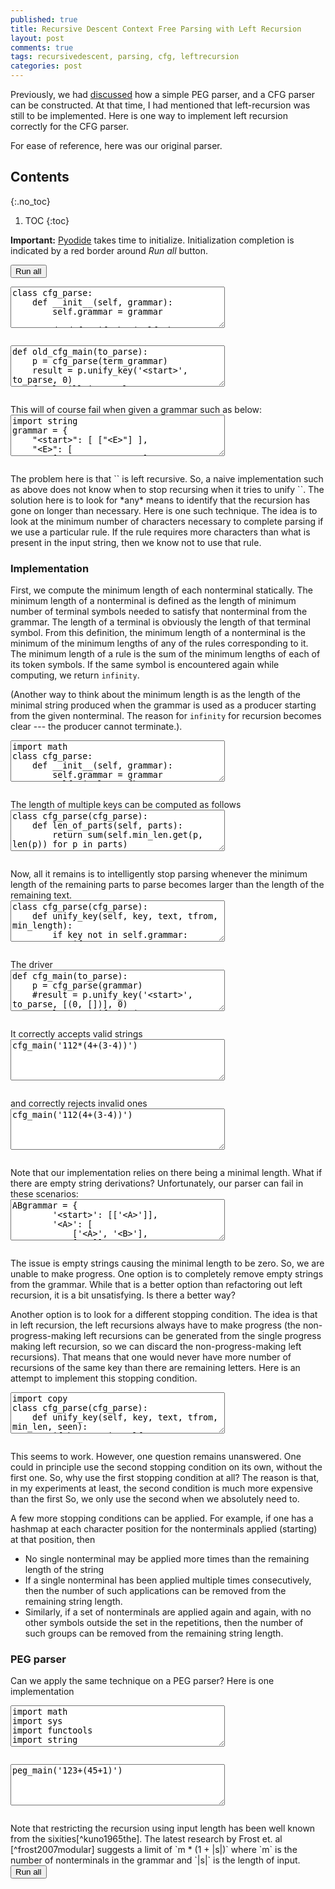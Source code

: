 ```yaml
---
published: true
title: Recursive Descent Context Free Parsing with Left Recursion
layout: post
comments: true
tags: recursivedescent, parsing, cfg, leftrecursion
categories: post
---
```


Previously, we had [discussed](/post/2018/09/06/peg-parsing/) how a simple PEG parser, and a CFG parser can be constructed. At that time, I had mentioned that left-recursion was still to be implemented. Here is one way to implement left recursion correctly for the CFG parser.

For ease of reference, here was our original parser.

## Contents
{:.no_toc}

1. TOC
{:toc}

<script src="/resources/pyodide/full/3.9/pyodide.js"></script>
<link rel="stylesheet" type="text/css" media="all" href="/resources/skulpt/css/codemirror.css">
<link rel="stylesheet" type="text/css" media="all" href="/resources/skulpt/css/solarized.css">
<link rel="stylesheet" type="text/css" media="all" href="/resources/skulpt/css/env/editor.css">

<script src="/resources/skulpt/js/codemirrorepl.js" type="text/javascript"></script>
<script src="/resources/skulpt/js/python.js" type="text/javascript"></script>
<script src="/resources/pyodide/js/env/editor.js" type="text/javascript"></script>

**Important:** [Pyodide](https://pyodide.readthedocs.io/en/latest/) takes time to initialize.
Initialization completion is indicated by a red border around *Run all* button.
<form name='python_run_form'>
<button type="button" name="python_run_all">Run all</button>
</form>

<!--
############
class cfg_parse:
    def __init__(self, grammar):
        self.grammar = grammar

    def unify_key(self, key, text, tfrom):
        if key not in self.grammar:
            if text[tfrom:].startswith(key):
                return [(tfrom + len(key), (key, []))]
            else:
                return []
        else:
            tfroms_ = []
            rules = self.grammar[key]
            for rule in rules:
                new_tfroms = self.unify_rule(rule, text, tfrom)
                for at, nt in new_tfroms:
                    tfroms_.append((at, (key, nt)))
            return tfroms_
        assert False

    def unify_rule(self, parts, text, tfrom):
        tfroms = [(tfrom, [])]
        for part in parts:
            new_tfroms = []
            for at, nt in tfroms:
                tfs = self.unify_key(part, text, at)
                for at_, nt_ in tfs:
                    new_tfroms.append((at_, nt + [nt_]))
            tfroms = new_tfroms
        return tfroms

############
-->
<form name='python_run_form'>
<textarea cols="40" rows="4" name='python_edit'>
class cfg_parse:
    def __init__(self, grammar):
        self.grammar = grammar

    def unify_key(self, key, text, tfrom):
        if key not in self.grammar:
            if text[tfrom:].startswith(key):
                return [(tfrom + len(key), (key, []))]
            else:
                return []
        else:
            tfroms_ = []
            rules = self.grammar[key]
            for rule in rules:
                new_tfroms = self.unify_rule(rule, text, tfrom)
                for at, nt in new_tfroms:
                    tfroms_.append((at, (key, nt)))
            return tfroms_
        assert False

    def unify_rule(self, parts, text, tfrom):
        tfroms = [(tfrom, [])]
        for part in parts:
            new_tfroms = []
            for at, nt in tfroms:
                tfs = self.unify_key(part, text, at)
                for at_, nt_ in tfs:
                    new_tfroms.append((at_, nt + [nt_]))
            tfroms = new_tfroms
        return tfroms
</textarea><br />
<pre class='Output' name='python_output'></pre>
<div name='python_canvas'></div>
</form>


<!--
############
def old_cfg_main(to_parse):
    p = cfg_parse(term_grammar)
    result = p.unify_key('<start>', to_parse, 0)
    for l,till in result:
        if l == len(to_parse):
            print(till)

############
-->
<form name='python_run_form'>
<textarea cols="40" rows="4" name='python_edit'>
def old_cfg_main(to_parse):
    p = cfg_parse(term_grammar)
    result = p.unify_key(&#x27;&lt;start&gt;&#x27;, to_parse, 0)
    for l,till in result:
        if l == len(to_parse):
            print(till)
</textarea><br />
<pre class='Output' name='python_output'></pre>
<div name='python_canvas'></div>
</form>
This will of course fail when given a grammar such as below:

<!--
############
import string
grammar = {
    "<start>": [ ["<E>"] ],
    "<E>": [
        ["<E>", "+", "<E>"],
        ["<E>", "-", "<E>"],
        ["<E>", "*", "<E>"],
        ["<E>", "/", "<E>"],
        ["(", "<E>", ")"],
        ["<digits>"],
        ],
    "<digits>": [["<digits>", "<digit>"], ["<digit>"]],
    "<digit>": [[str(i)] for i in string.digits]
}

############
-->
<form name='python_run_form'>
<textarea cols="40" rows="4" name='python_edit'>
import string
grammar = {
    &quot;&lt;start&gt;&quot;: [ [&quot;&lt;E&gt;&quot;] ],
    &quot;&lt;E&gt;&quot;: [
        [&quot;&lt;E&gt;&quot;, &quot;+&quot;, &quot;&lt;E&gt;&quot;],
        [&quot;&lt;E&gt;&quot;, &quot;-&quot;, &quot;&lt;E&gt;&quot;],
        [&quot;&lt;E&gt;&quot;, &quot;*&quot;, &quot;&lt;E&gt;&quot;],
        [&quot;&lt;E&gt;&quot;, &quot;/&quot;, &quot;&lt;E&gt;&quot;],
        [&quot;(&quot;, &quot;&lt;E&gt;&quot;, &quot;)&quot;],
        [&quot;&lt;digits&gt;&quot;],
        ],
    &quot;&lt;digits&gt;&quot;: [[&quot;&lt;digits&gt;&quot;, &quot;&lt;digit&gt;&quot;], [&quot;&lt;digit&gt;&quot;]],
    &quot;&lt;digit&gt;&quot;: [[str(i)] for i in string.digits]
}
</textarea><br />
<pre class='Output' name='python_output'></pre>
<div name='python_canvas'></div>
</form>
The problem here is that `<E>` is left recursive. So, a naive implementation such as above does not know when to stop recursing when
it tries to unify `<E>`. The solution here is to look for *any* means to identify that the recursion has gone on longer than necessary.
Here is one such technique. The idea is to look at the minimum number of characters necessary to complete parsing if we use a 
particular rule. If the rule requires more characters than what is present in the input string, then we know not to use that rule. 

### Implementation

First, we compute the minimum length of each nonterminal statically. The minimum length of a nonterminal is defined as the length of minimum number of terminal symbols needed to satisfy that nonterminal from the grammar. The length of a terminal is obviously the length of that terminal symbol. From this definition, the minimum length of a nonterminal is the minimum of the minimum lengths of
any of the rules corresponding to it. The minimum length of a rule is the sum of the minimum lengths of each of its token symbols. If the same symbol is encountered again while computing, we return `infinity`.

(Another way to think about the minimum length is as the length of the minimal string produced when the grammar is used as a producer starting from the given nonterminal. The reason for `infinity` for recursion becomes clear --- the producer cannot terminate.).

<!--
############
import math
class cfg_parse:
    def __init__(self, grammar):
        self.grammar = grammar
        self.min_len = {k: self._key_minlength(k, set()) for k in grammar}

    def _rule_minlength(self, rule, seen):
        return sum([self._key_minlength(k, seen) for k in rule])

    def _key_minlength(self, key, seen):
        if key not in self.grammar: return len(key)
        if key in seen: return math.inf
        return min([self._rule_minlength(r, seen | {key}) for r in self.grammar[key]])

############
-->
<form name='python_run_form'>
<textarea cols="40" rows="4" name='python_edit'>
import math
class cfg_parse:
    def __init__(self, grammar):
        self.grammar = grammar
        self.min_len = {k: self._key_minlength(k, set()) for k in grammar}

    def _rule_minlength(self, rule, seen):
        return sum([self._key_minlength(k, seen) for k in rule])

    def _key_minlength(self, key, seen):
        if key not in self.grammar: return len(key)
        if key in seen: return math.inf
        return min([self._rule_minlength(r, seen | {key}) for r in self.grammar[key]])
</textarea><br />
<pre class='Output' name='python_output'></pre>
<div name='python_canvas'></div>
</form>
The length of multiple keys can be computed as follows

<!--
############
class cfg_parse(cfg_parse):
    def len_of_parts(self, parts):
        return sum(self.min_len.get(p, len(p)) for p in parts)

############
-->
<form name='python_run_form'>
<textarea cols="40" rows="4" name='python_edit'>
class cfg_parse(cfg_parse):
    def len_of_parts(self, parts):
        return sum(self.min_len.get(p, len(p)) for p in parts)
</textarea><br />
<pre class='Output' name='python_output'></pre>
<div name='python_canvas'></div>
</form>
Now, all it remains is to intelligently stop parsing whenever the minimum length of the remaining parts
to parse becomes larger than the length of the remaining text.

<!--
############
class cfg_parse(cfg_parse):
    def unify_key(self, key, text, tfrom, min_length):
        if key not in self.grammar:
            if text[tfrom:].startswith(key):
                return [(tfrom + len(key), (key, []))]
            else:
                return []
        else:
            tfroms_ = []
            rules = self.grammar[key]
            for rule in rules:
                new_tfroms = self.unify_rule(rule, text, tfrom, min_length)
                for at, nt in new_tfroms:
                    tfroms_.append((at, (key, nt)))
            return tfroms_
        assert False

    def unify_rule(self, parts, text, tfrom, min_len):
        tfroms = [(tfrom, [])]
        for i,part in enumerate(parts):
            len_of_remaining = self.len_of_parts(parts[i+1:]) + min_len
            new_tfroms = []
            for at, nt in tfroms:
                if len_of_remaining + at >= len(text):
                    continue
                tfs = self.unify_key(part, text, at, len_of_remaining)
                for at_, nt_ in tfs:
                    new_tfroms.append((at_, nt + [nt_]))
            tfroms = new_tfroms
        return tfroms

############
-->
<form name='python_run_form'>
<textarea cols="40" rows="4" name='python_edit'>
class cfg_parse(cfg_parse):
    def unify_key(self, key, text, tfrom, min_length):
        if key not in self.grammar:
            if text[tfrom:].startswith(key):
                return [(tfrom + len(key), (key, []))]
            else:
                return []
        else:
            tfroms_ = []
            rules = self.grammar[key]
            for rule in rules:
                new_tfroms = self.unify_rule(rule, text, tfrom, min_length)
                for at, nt in new_tfroms:
                    tfroms_.append((at, (key, nt)))
            return tfroms_
        assert False

    def unify_rule(self, parts, text, tfrom, min_len):
        tfroms = [(tfrom, [])]
        for i,part in enumerate(parts):
            len_of_remaining = self.len_of_parts(parts[i+1:]) + min_len
            new_tfroms = []
            for at, nt in tfroms:
                if len_of_remaining + at &gt;= len(text):
                    continue
                tfs = self.unify_key(part, text, at, len_of_remaining)
                for at_, nt_ in tfs:
                    new_tfroms.append((at_, nt + [nt_]))
            tfroms = new_tfroms
        return tfroms
</textarea><br />
<pre class='Output' name='python_output'></pre>
<div name='python_canvas'></div>
</form>
The driver

<!--
############
def cfg_main(to_parse):
    p = cfg_parse(grammar)
    #result = p.unify_key('<start>', to_parse, [(0, [])], 0)
    result = p.unify_key('<start>', to_parse, 0, 0)
    for l,till in result:
        if l == len(to_parse):
            print(till)

############
-->
<form name='python_run_form'>
<textarea cols="40" rows="4" name='python_edit'>
def cfg_main(to_parse):
    p = cfg_parse(grammar)
    #result = p.unify_key(&#x27;&lt;start&gt;&#x27;, to_parse, [(0, [])], 0)
    result = p.unify_key(&#x27;&lt;start&gt;&#x27;, to_parse, 0, 0)
    for l,till in result:
        if l == len(to_parse):
            print(till)
</textarea><br />
<pre class='Output' name='python_output'></pre>
<div name='python_canvas'></div>
</form>
It correctly accepts valid strings

<!--
############
cfg_main('112*(4+(3-4))')

############
-->
<form name='python_run_form'>
<textarea cols="40" rows="4" name='python_edit'>
cfg_main(&#x27;112*(4+(3-4))&#x27;)
</textarea><br />
<pre class='Output' name='python_output'></pre>
<div name='python_canvas'></div>
</form>
and correctly rejects invalid ones

<!--
############
cfg_main('112(4+(3-4))')

############
-->
<form name='python_run_form'>
<textarea cols="40" rows="4" name='python_edit'>
cfg_main(&#x27;112(4+(3-4))&#x27;)
</textarea><br />
<pre class='Output' name='python_output'></pre>
<div name='python_canvas'></div>
</form>
Note that our implementation relies on there being a minimal length. What if there are empty string derivations? Unfortunately, our parser can fail in these scenarios:

<!--
############
ABgrammar = {
        '<start>': [['<A>']],
        '<A>': [
            ['<A>', '<B>'],
            ['a']],
        '<B>': [['b'], ['']]
}

Agrammar = {
        '<start>': [['<A>']],
        '<A>': [['<A>'], ['a']],
}

############
-->
<form name='python_run_form'>
<textarea cols="40" rows="4" name='python_edit'>
ABgrammar = {
        &#x27;&lt;start&gt;&#x27;: [[&#x27;&lt;A&gt;&#x27;]],
        &#x27;&lt;A&gt;&#x27;: [
            [&#x27;&lt;A&gt;&#x27;, &#x27;&lt;B&gt;&#x27;],
            [&#x27;a&#x27;]],
        &#x27;&lt;B&gt;&#x27;: [[&#x27;b&#x27;], [&#x27;&#x27;]]
}

Agrammar = {
        &#x27;&lt;start&gt;&#x27;: [[&#x27;&lt;A&gt;&#x27;]],
        &#x27;&lt;A&gt;&#x27;: [[&#x27;&lt;A&gt;&#x27;], [&#x27;a&#x27;]],
}
</textarea><br />
<pre class='Output' name='python_output'></pre>
<div name='python_canvas'></div>
</form>
The issue is empty strings causing the minimal length to be zero. So, we are unable to make progress. One option
is to completely remove empty strings from the grammar. While that is a better option than refactoring out left
recursion, it is a bit unsatisfying. Is there a better way?

Another option is to look for a different stopping condition. The idea is that in left recursion, the left recursions
always have to make progress (the non-progress-making left recursions can be generated from the single progress making
left recursion, so we can discard the non-progress-making left recursions). That means that one would never
have more number of recursions of the same key than there are remaining letters. Here is an attempt to implement this
stopping condition.

<!--
############
import copy
class cfg_parse(cfg_parse):
    def unify_key(self, key, text, tfrom, min_len, seen):
        if key not in self.grammar:
            if text[tfrom:].startswith(key):
                return [(tfrom + len(key), (key, []))]
            else:
                return []
        else:
            tfroms_ = []
            rules = self.grammar[key]
            for rule in rules:
                new_tfroms = self.unify_rule(rule, text, tfrom, min_len, seen)
                tfroms_.extend(new_tfroms)
            return tfroms_

    def unify_rule(self, parts, text, tfrom, min_len, seen):
        tfroms = [tfrom]
        for i,part in enumerate(parts):
            len_of_remaining = self.len_of_parts(parts[i+1:]) + min_len
            new_tfroms = []

            if self.len_of_parts(parts[i+1:]) == 0:
                if part in seen and (seen[part][0] + seen[part][1]) > len(text):
                    # each call to a left recursion should consume at least
                    # one token. So, if we count from where the left
                    # recursion originally started (todo),
                    # that + #recursions should be <= len(text)
                    return []

            for at, nt in tfroms:
                # if current parse + the minimum required length is > length of
                # text then no more parsing. (progress)
                if at + len_of_remaining > len(text):
                    continue

                # if the remaining parts have a minimum length zero, then
                # we wont be able to use our progress to curtail the recursion.
                # so use the number of recursions instead.
                if self.len_of_parts(parts[i+1:]) == 0:
                    my_seen = copy.deepcopy(seen)
                    if part in my_seen:
                        my_seen[part][1] += 1
                    else:
                        my_seen[part] = [at, 0]
                else:
                    my_seen = {}
                tfs = self.unify_key(part, text, at, len_of_remaining, my_seen)
                for at_, nt_ in tfs:
                    new_tfroms.append((at_, nt + [nt_]))
            tfroms = new_tfroms
        return tfroms

############
-->
<form name='python_run_form'>
<textarea cols="40" rows="4" name='python_edit'>
import copy
class cfg_parse(cfg_parse):
    def unify_key(self, key, text, tfrom, min_len, seen):
        if key not in self.grammar:
            if text[tfrom:].startswith(key):
                return [(tfrom + len(key), (key, []))]
            else:
                return []
        else:
            tfroms_ = []
            rules = self.grammar[key]
            for rule in rules:
                new_tfroms = self.unify_rule(rule, text, tfrom, min_len, seen)
                tfroms_.extend(new_tfroms)
            return tfroms_

    def unify_rule(self, parts, text, tfrom, min_len, seen):
        tfroms = [tfrom]
        for i,part in enumerate(parts):
            len_of_remaining = self.len_of_parts(parts[i+1:]) + min_len
            new_tfroms = []

            if self.len_of_parts(parts[i+1:]) == 0:
                if part in seen and (seen[part][0] + seen[part][1]) &gt; len(text):
                    # each call to a left recursion should consume at least
                    # one token. So, if we count from where the left
                    # recursion originally started (todo),
                    # that + #recursions should be &lt;= len(text)
                    return []

            for at, nt in tfroms:
                # if current parse + the minimum required length is &gt; length of
                # text then no more parsing. (progress)
                if at + len_of_remaining &gt; len(text):
                    continue

                # if the remaining parts have a minimum length zero, then
                # we wont be able to use our progress to curtail the recursion.
                # so use the number of recursions instead.
                if self.len_of_parts(parts[i+1:]) == 0:
                    my_seen = copy.deepcopy(seen)
                    if part in my_seen:
                        my_seen[part][1] += 1
                    else:
                        my_seen[part] = [at, 0]
                else:
                    my_seen = {}
                tfs = self.unify_key(part, text, at, len_of_remaining, my_seen)
                for at_, nt_ in tfs:
                    new_tfroms.append((at_, nt + [nt_]))
            tfroms = new_tfroms
        return tfroms
</textarea><br />
<pre class='Output' name='python_output'></pre>
<div name='python_canvas'></div>
</form>
This seems to work. However, one question remains unanswered. One could in
principle use the second stopping condition on its own, without the first one.
So, why use the first stopping condition at all? The reason is that, in my
experiments at least, the second condition is much more expensive than the first
So, we only use the second when we absolutely need to.

A few more stopping conditions can be applied. For example, if one has a hashmap at
each character position for the nonterminals applied (starting) at that position, then
* No single nonterminal may be applied more times than the remaining length of the string
* If a single nonterminal has been applied multiple times consecutively, then the number
  of such applications can be removed from the remaining string length.
* Similarly, if a set of nonterminals are applied again and again, with no other symbols
  outside the set in the repetitions, then the number of such groups can be removed from
  the remaining string length.


### PEG parser

Can we apply the same technique on a PEG parser? Here is one implementation

<!--
############
import math
import sys
import functools
import string

expr_grammar = {
    "<start>": [ ["<E>"] ],
    "<E>": [
        ["<E>", "+", "<E>"],
        ["<E>", "-", "<E>"],
        ["<E>", "*", "<E>"],
        ["<E>", "/", "<E>"],
        ["(", "<E>", ")"],
        ["<digits>"],
        ],
    "<digits>": [["<digit>", "<digits>"], ["<digit>"]],
    "<digit>": [[str(i)] for i in string.digits]
}

class peg_parse:
    def __init__(self, grammar):
        self.grammar = grammar
        self.grammar = grammar
        self.min_len = {k: self._key_minlength(k, set()) for k in grammar}

    def _rule_minlength(self, rule, seen):
        return sum([self._key_minlength(k, seen) for k in rule])

    def _key_minlength(self, key, seen):
        if key not in self.grammar: return len(key)
        if key in seen: return math.inf
        return min([self._rule_minlength(r, seen | {key}) for r in self.grammar[key]])

    def len_of_parts(self, parts):
        return sum(self.min_len.get(p, len(p)) for p in parts)

    @functools.lru_cache(maxsize=None)
    def unify_key(self, key, text, at, min_len):
        if key not in self.grammar:
            return (at + len(key), (key, [])) if text[at:].startswith(key) else (at, None)
        rules = self.grammar[key]
        for rule in rules:
            l, res = self.unify_rule(rule, text, at, min_len)
            if res is not None: return l, (key, res)
        return (0, None)

    def unify_rule(self, parts, text, tfrom, min_len):
        results = []
        for i,part in enumerate(parts):
            len_of_remaining = self.len_of_parts(parts[i+1:]) + min_len
            if len_of_remaining + tfrom >= len(text):
                return tfrom, None
            tfrom, res = self.unify_key(part, text, tfrom, len_of_remaining)
            if res is None: return tfrom, None
            results.append(res)
        return tfrom, results

def peg_main(to_parse):
    p = peg_parse(expr_grammar)
    result = p.unify_key('<start>', to_parse, 0, 0)
    assert (len(to_parse) - result[0]) == 0
    print(result[1])

############
-->
<form name='python_run_form'>
<textarea cols="40" rows="4" name='python_edit'>
import math
import sys
import functools
import string

expr_grammar = {
    &quot;&lt;start&gt;&quot;: [ [&quot;&lt;E&gt;&quot;] ],
    &quot;&lt;E&gt;&quot;: [
        [&quot;&lt;E&gt;&quot;, &quot;+&quot;, &quot;&lt;E&gt;&quot;],
        [&quot;&lt;E&gt;&quot;, &quot;-&quot;, &quot;&lt;E&gt;&quot;],
        [&quot;&lt;E&gt;&quot;, &quot;*&quot;, &quot;&lt;E&gt;&quot;],
        [&quot;&lt;E&gt;&quot;, &quot;/&quot;, &quot;&lt;E&gt;&quot;],
        [&quot;(&quot;, &quot;&lt;E&gt;&quot;, &quot;)&quot;],
        [&quot;&lt;digits&gt;&quot;],
        ],
    &quot;&lt;digits&gt;&quot;: [[&quot;&lt;digit&gt;&quot;, &quot;&lt;digits&gt;&quot;], [&quot;&lt;digit&gt;&quot;]],
    &quot;&lt;digit&gt;&quot;: [[str(i)] for i in string.digits]
}

class peg_parse:
    def __init__(self, grammar):
        self.grammar = grammar
        self.grammar = grammar
        self.min_len = {k: self._key_minlength(k, set()) for k in grammar}

    def _rule_minlength(self, rule, seen):
        return sum([self._key_minlength(k, seen) for k in rule])

    def _key_minlength(self, key, seen):
        if key not in self.grammar: return len(key)
        if key in seen: return math.inf
        return min([self._rule_minlength(r, seen | {key}) for r in self.grammar[key]])

    def len_of_parts(self, parts):
        return sum(self.min_len.get(p, len(p)) for p in parts)

    @functools.lru_cache(maxsize=None)
    def unify_key(self, key, text, at, min_len):
        if key not in self.grammar:
            return (at + len(key), (key, [])) if text[at:].startswith(key) else (at, None)
        rules = self.grammar[key]
        for rule in rules:
            l, res = self.unify_rule(rule, text, at, min_len)
            if res is not None: return l, (key, res)
        return (0, None)

    def unify_rule(self, parts, text, tfrom, min_len):
        results = []
        for i,part in enumerate(parts):
            len_of_remaining = self.len_of_parts(parts[i+1:]) + min_len
            if len_of_remaining + tfrom &gt;= len(text):
                return tfrom, None
            tfrom, res = self.unify_key(part, text, tfrom, len_of_remaining)
            if res is None: return tfrom, None
            results.append(res)
        return tfrom, results

def peg_main(to_parse):
    p = peg_parse(expr_grammar)
    result = p.unify_key(&#x27;&lt;start&gt;&#x27;, to_parse, 0, 0)
    assert (len(to_parse) - result[0]) == 0
    print(result[1])
</textarea><br />
<pre class='Output' name='python_output'></pre>
<div name='python_canvas'></div>
</form>


<!--
############
peg_main('123+(45+1)')

############
-->
<form name='python_run_form'>
<textarea cols="40" rows="4" name='python_edit'>
peg_main(&#x27;123+(45+1)&#x27;)
</textarea><br />
<pre class='Output' name='python_output'></pre>
<div name='python_canvas'></div>
</form>
Note that restricting the recursion using input length has been well known from the sixities[^kuno1965the]. The latest research by Frost et. al [^frost2007modular] suggests a limit of `m * (1 + |s|)` where `m` is the number of nonterminals in the grammar and `|s|` is the length of input.

[^kuno1965the]: Susumu Kuno. _The predictive analyzer and a path elimination technique_ Communications of ACM, 1965
[^frost2007modular]: Richard A. Frost, Rahmatullah Hafiz, and Paul C. Callaghan. Modular and efficient top-down parsing for ambiguous left recursive grammars. IWPT 2007

<form name='python_run_form'>
<button type="button" name="python_run_all">Run all</button>
</form>
